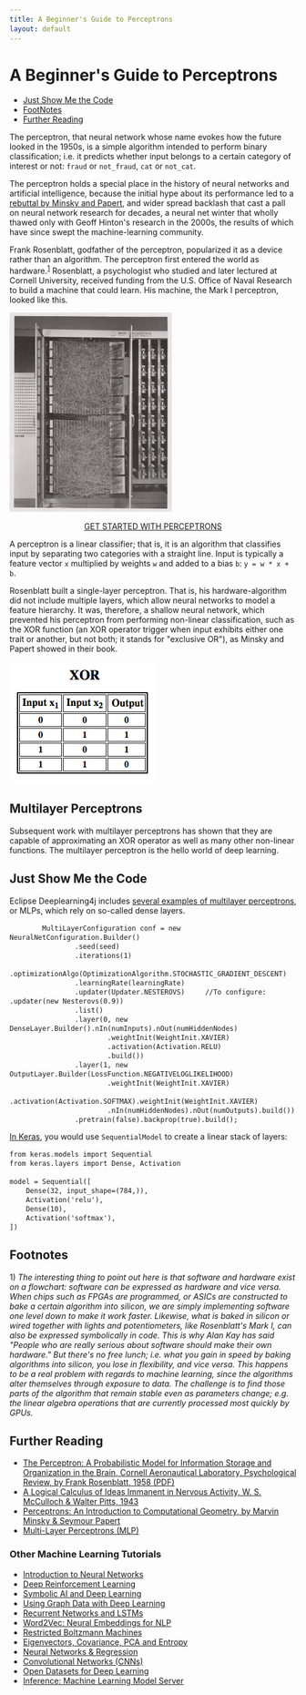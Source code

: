 ```yaml
---
title: A Beginner's Guide to Perceptrons
layout: default
---
```


# A Beginner's Guide to Perceptrons

* <a href="#code">Just Show Me the Code</a>
* <a href="#footnote">FootNotes</a>
* <a href="#reading">Further Reading</a>

The perceptron, that neural network whose name evokes how the future looked in the 1950s, is a simple algorithm intended to perform binary classification; i.e. it predicts whether input belongs to a certain category of interest or not: `fraud` or `not_fraud`, `cat` or `not_cat`. 

The perceptron holds a special place in the history of neural networks and artificial intelligence, because the initial hype about its performance led to a [rebuttal by Minsky and Papert](https://drive.google.com/file/d/1UsoYSWypNjRth-Xs81FsoyqWDSdnhjIB/view?usp=sharing), and wider spread backlash that cast a pall on neural network research for decades, a neural net winter that wholly thawed only with Geoff Hinton's research in the 2000s, the results of which have since swept the machine-learning community. 

Frank Rosenblatt, godfather of the perceptron, popularized it as a device rather than an algorithm. The perceptron first entered the world as hardware.<sup>[1](#one)</sup> Rosenblatt, a psychologist who studied and later lectured at Cornell University, received funding from the U.S. Office of Naval Research to build a machine that could learn. His machine, the Mark I perceptron, looked like this. 

![Alt text](./img/Mark_I_perceptron.jpg)

<p align="center">
<a href="https://docs.skymind.ai/docs/welcome" type="button" class="btn btn-lg btn-success" onClick="ga('send', 'event', ‘quickstart', 'click');">GET STARTED WITH PERCEPTRONS</a>
</p>

A perceptron is a linear classifier; that is, it is an algorithm that classifies input by separating two categories with a straight line. Input is typically a feature vector `x` multiplied by weights `w` and added to a bias `b`: `y = w * x + b`. 

Rosenblatt built a single-layer perceptron. That is, his hardware-algorithm did not include multiple layers, which allow neural networks to model a feature hierarchy. It was, therefore, a shallow neural network, which prevented his perceptron from performing non-linear classification, such as the XOR function (an XOR operator trigger when input exhibits either one trait or another, but not both; it stands for "exclusive OR"), as Minsky and Papert showed in their book. 

![Alt text](./img/XORfunction.png)

## Multilayer Perceptrons

Subsequent work with multilayer perceptrons has shown that they are capable of approximating an XOR operator as well as many other non-linear functions. The multilayer perceptron is the hello world of deep learning. 

## <a name="code">Just Show Me the Code</a>

Eclipse Deeplearning4j includes [several examples of multilayer perceptrons](https://github.com/deeplearning4j/dl4j-examples/tree/master/dl4j-examples/src/main/java/org/deeplearning4j/examples/feedforward/classification), or MLPs, which rely on so-called dense layers. 

```
        MultiLayerConfiguration conf = new NeuralNetConfiguration.Builder()
                .seed(seed)
                .iterations(1)
                .optimizationAlgo(OptimizationAlgorithm.STOCHASTIC_GRADIENT_DESCENT)
                .learningRate(learningRate)
                .updater(Updater.NESTEROVS)     //To configure: .updater(new Nesterovs(0.9))
                .list()
                .layer(0, new DenseLayer.Builder().nIn(numInputs).nOut(numHiddenNodes)
                        .weightInit(WeightInit.XAVIER)
                        .activation(Activation.RELU)
                        .build())
                .layer(1, new OutputLayer.Builder(LossFunction.NEGATIVELOGLIKELIHOOD)
                        .weightInit(WeightInit.XAVIER)
                        .activation(Activation.SOFTMAX).weightInit(WeightInit.XAVIER)
                        .nIn(numHiddenNodes).nOut(numOutputs).build())
                .pretrain(false).backprop(true).build();
```

[In Keras](https://keras.io/getting-started/sequential-model-guide/), you would use `SequentialModel` to create a linear stack of layers:

```
from keras.models import Sequential
from keras.layers import Dense, Activation

model = Sequential([
    Dense(32, input_shape=(784,)),
    Activation('relu'),
    Dense(10),
    Activation('softmax'),
])
```

## <a name="footnote">Footnotes</a>

<a name="one">1)</a> *The interesting thing to point out here is that software and hardware exist on a flowchart: software can be expressed as hardware and vice versa. When chips such as FPGAs are programmed, or ASICs are constructed to bake a certain algorithm into silicon, we are simply implementing software one level down to make it work faster. Likewise, what is baked in silicon or wired together with lights and potentiometers, like Rosenblatt's Mark I, can also be expressed symbolically in code. This is why Alan Kay has said "People who are really serious about software should make their own hardware." But there's no free lunch; i.e. what you gain in speed by baking algorithms into silicon, you lose in flexibility, and vice versa. This happens to be a real problem with regards to machine learning, since the algorithms alter themselves through exposure to data. The challenge is to find those parts of the algorithm that remain stable even as parameters change; e.g. the linear algebra operations that are currently processed most quickly by GPUs.*  

## <a name="reading">Further Reading</a>

* [The Perceptron: A Probabilistic Model for Information Storage and Organization in the Brain, Cornell Aeronautical Laboratory, Psychological Review, by Frank Rosenblatt, 1958 (PDF)](http://citeseerx.ist.psu.edu/viewdoc/download?doi=10.1.1.335.3398&rep=rep1&type=pdf)
* [A Logical Calculus of Ideas Immanent in Nervous Activity, W. S. McCulloch & Walter Pitts, 1943](http://www.cs.cmu.edu/~./epxing/Class/10715/reading/McCulloch.and.Pitts.pdf)
* [Perceptrons: An Introduction to Computational Geometry, by Marvin Minsky & Seymour Papert](https://drive.google.com/file/d/1UsoYSWypNjRth-Xs81FsoyqWDSdnhjIB/view?usp=sharing)
* [Multi-Layer Perceptrons (MLP)](http://users.ics.aalto.fi/ahonkela/dippa/node41.html) 

### <a name="beginner">Other Machine Learning Tutorials</a>
* [Introduction to Neural Networks](./neuralnet-overview)
* [Deep Reinforcement Learning](./deepreinforcementlearning)
* [Symbolic AI and Deep Learning](./symbolicreasoning)
* [Using Graph Data with Deep Learning](./graphdata)
* [Recurrent Networks and LSTMs](./lstm)
* [Word2Vec: Neural Embeddings for NLP](./word2vec)
* [Restricted Boltzmann Machines](./restrictedboltzmannmachine)
* [Eigenvectors, Covariance, PCA and Entropy](./eigenvector)
* [Neural Networks & Regression](./logistic-regression)
* [Convolutional Networks (CNNs)](./convolutionalnets)
* [Open Datasets for Deep Learning](./opendata)
* [Inference: Machine Learning Model Server](./modelserver)
